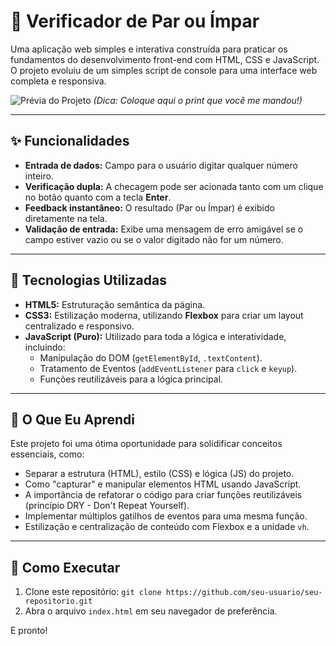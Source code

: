 # 🔢 Verificador de Par ou Ímpar

Uma aplicação web simples e interativa construída para praticar os fundamentos do desenvolvimento front-end com HTML, CSS e JavaScript. O projeto evoluiu de um simples script de console para uma interface web completa e responsiva.

![Prévia do Projeto](caminho/para/sua/imagem.png)
*(Dica: Coloque aqui o print que você me mandou!)*

---

## ✨ Funcionalidades

-   **Entrada de dados:** Campo para o usuário digitar qualquer número inteiro.
-   **Verificação dupla:** A checagem pode ser acionada tanto com um clique no botão quanto com a tecla **Enter**.
-   **Feedback instantâneo:** O resultado (Par ou Ímpar) é exibido diretamente na tela.
-   **Validação de entrada:** Exibe uma mensagem de erro amigável se o campo estiver vazio ou se o valor digitado não for um número.

---

## 🚀 Tecnologias Utilizadas

-   **HTML5:** Estruturação semântica da página.
-   **CSS3:** Estilização moderna, utilizando **Flexbox** para criar um layout centralizado e responsivo.
-   **JavaScript (Puro):** Utilizado para toda a lógica e interatividade, incluindo:
    -   Manipulação do DOM (`getElementById`, `.textContent`).
    -   Tratamento de Eventos (`addEventListener` para `click` e `keyup`).
    -   Funções reutilizáveis para a lógica principal.

---

## 🧠 O Que Eu Aprendi

Este projeto foi uma ótima oportunidade para solidificar conceitos essenciais, como:

-   Separar a estrutura (HTML), estilo (CSS) e lógica (JS) do projeto.
-   Como "capturar" e manipular elementos HTML usando JavaScript.
-   A importância de refatorar o código para criar funções reutilizáveis (princípio DRY - Don't Repeat Yourself).
-   Implementar múltiplos gatilhos de eventos para uma mesma função.
-   Estilização e centralização de conteúdo com Flexbox e a unidade `vh`.

---

## 📂 Como Executar

1.  Clone este repositório: `git clone https://github.com/seu-usuario/seu-repositorio.git`
2.  Abra o arquivo `index.html` em seu navegador de preferência.

E pronto!
